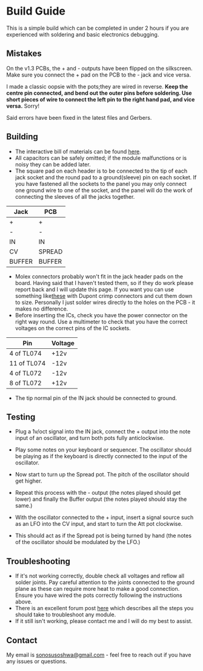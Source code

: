 # Build Guide

This is a simple build which can be completed in under 2 hours if you are experienced with soldering and basic electronics debugging.

## Mistakes

On the v1.3 PCBs, the + and - outputs have been flipped on the silkscreen. Make sure you connect the + pad on the PCB to the - jack and vice versa.

I made a classic oopsie with the pots;they are wired in reverse. __Keep the centre pin connected, and bend out the outer pins **before** soldering. Use short pieces of wire to connect the left pin to the right hand pad, and vice versa.__ Sorry!

Said errors have been fixed in the latest files and Gerbers.

## Building

* The interactive bill of materials can be found [here](https://htmlpreview.github.io/?https://github.com/Sonosus/KosmicSuperspreader/blob/main/Docs/KosmicSuperspreader.html).
* All capacitors can be safely omitted; if the module malfunctions or is noisy they can be added later.
* The square pad on each header is to be connected to the tip of each jack socket and the round pad to a ground(sleeve) pin on each socket. If you have fastened all the sockets to the panel you may only connect one ground wire to one of the socket, and the panel will do the work of connecting the sleeves of all the jacks together.

 Jack | PCB
 --- | ---
 | + | + |
 | - | - |
 | IN | IN |
 | CV | SPREAD |
 | BUFFER | BUFFER |

 


* Molex connectors probably won't fit in the jack header pads on the board. Having said that I haven't tested them, so if they do work please report back and I will update this page. If you want you can use something like[these](https://www.taydaelectronics.com/connectors-sockets/pin-headers/40-pin-male-2-54-mm-single-row-pin-header-break-away-round-pin-gold-plated.html) with Dupont crimp connectors and cut them down to size. Personally I just solder wires directly to the holes on the PCB -  it makes no difference.
* Before inserting the ICs, check you have the power connector on the right way round. Use a multimeter to check that you have the correct voltages on the correct pins of the IC sockets.
 
 Pin | Voltage
 --- | ---
 4 of TL074 | +12v
 11 of TL074 | -12v
 4 of TL072 | -12v
 8 of TL072 | +12v
 
* The tip normal pin of the IN jack should be connected to ground. 

## Testing

* Plug a 1v/oct signal into the IN jack, connect the + output into the note input of an oscillator, and turn both pots fully anticlockwise.

* Play some notes on your keyboard or sequencer. The oscillator should be playing as if the keyboard is directly connected to the input of the oscillator. 

* Now start to turn up the Spread pot. The pitch of the oscillator should get higher. 

* Repeat this process with the - output (the notes played should get lower) and finally the Buffer output (the notes played should stay the same.) 

* With the oscillator connected to the + input, insert a signal source such as an LFO into the CV input, and start to turn the Att pot clockwise. 

* This should act as if the Spread pot is being turned by hand (the notes of the oscillator should be modulated by the LFO.)

## Troubleshooting

* If it's not working correctly, double check all voltages and reflow all solder joints. Pay careful attention to the joints connected to the ground plane as these can require more heat to make a good connection. Ensure you have wired the pots correctly following the instructions above.
* There is an excellent forum post [here](https://lookmumnocomputer.discourse.group/t/general-advice-for-troubleshooting-a-module/) which describes all the steps you should take to troubleshoot any module. 
* If it still isn't working, please contact me and I will do my best to assist.

## Contact

My email is sonosusoshwa@gmail.com - feel free to reach out if you have any issues or questions.


